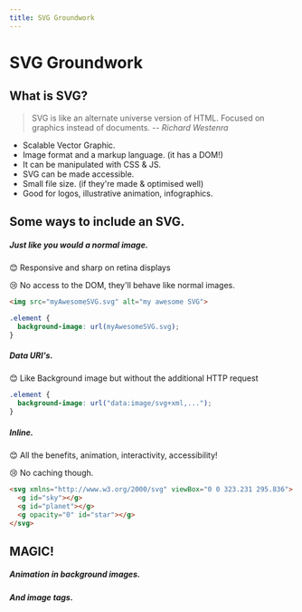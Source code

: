```yaml
---
title: SVG Groundwork
---
```


# SVG Groundwork

## What is SVG?

> SVG is like an alternate universe version of HTML. Focused on graphics instead of documents.
> -- <cite>Richard Westenra</cite>

- Scalable Vector Graphic.
- Image format and a markup language. (it has a DOM!)
- It can be manipulated with CSS & JS.
- SVG can be made accessible.
- Small file size. (if they're made & optimised well)
- Good for logos, illustrative animation, infographics.

## Some ways to include an SVG.

##### Just like you would a normal image.

😊 Responsive and sharp on retina displays

😢 No access to the DOM, they'll behave like normal images.

```HTML
<img src="myAwesomeSVG.svg" alt="my awesome SVG">
```

```css
.element {
  background-image: url(myAwesomeSVG.svg);
}
```

##### Data URI's.

😊 Like Background image but without the additional HTTP request

```css
.element {
  background-image: url("data:image/svg+xml,...");
}
```

##### Inline.

😊 All the benefits, animation, interactivity, accessibility!

😢 No caching though.

```HTML
<svg xmlns="http://www.w3.org/2000/svg" viewBox="0 0 323.231 295.836">
  <g id="sky"></g>
  <g id="planet"></g>
  <g opacity="0" id="star"></g>
</svg>
```

## MAGIC!

##### Animation in background images.

<div class="magic"></div>

##### And image tags.

<img class="img" src='https://s3-us-west-2.amazonaws.com/s.cdpn.io/756881/download.svg' alt=''>

